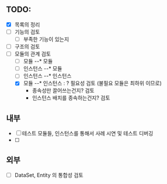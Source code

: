 ## TODO:

- [x] 목록의 정리
- [ ] 기능의 검토
    - [ ] 부족한 기능이 있는지
- [ ] 구조의 검토
- [ ] 모듈의 관계 검토
    - [ ] 모듈 --* 모듈
    - [ ] 인스턴스 --* 모듈
    - [ ] 인스턴스 --* 인스턴스
    - [x] 모듈 --* 인스턴스  : ? 필요성 검토  (불필요 모듈은 최하위 이므로)
        - 종속성만 끌어쓰는건지? 검토
        - 인스턴스 배치를 종속하는건지? 검토

## 내부 
- [ ] 테스트 모듈들, 인스턴스를 통해서 사례 시연 및 테스트 디버깅
- [ ] 
## 외부 

- [ ] DataSet, Entity 의 통합성 검토


